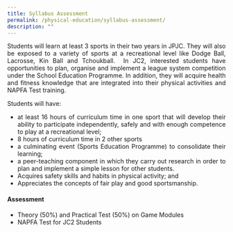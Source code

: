 ```yaml
---
title: Syllabus Assessment
permalink: /physical-education/syllabus-assessment/
description: ""
---
```


<div align=justify>
<p>
Students will learn at least 3 sports in their two years in JPJC. They will also be exposed to a variety of sports at a recreational level like Dodge Ball, Lacrosse, Kin Ball and Tchoukball.  In JC2, interested students have opportunities to plan, organise and implement a league system competition under the School Education Programme. In addition, they will acquire health and fitness knowledge that are integrated into their physical activities and NAPFA Test training.
</p>

<p>Students will have:</p>
<ul>
	<li>at least 16 hours of curriculum time in one sport that will develop their ability to participate independently, safely and with enough competence to play at a recreational level;</li>
	<li>8 hours of curriculum time in 2 other sports</li>
	<li>a culminating event (Sports Education Programme) to consolidate their learning;</li>
	<li>a peer-teaching component in which they carry out research in order to plan and implement a simple lesson for other students.</li>
	<li>Acquires safety skills and habits in physical activity; and</li>
	<li>Appreciates the concepts of fair play and good sportsmanship.</li></ul>

<h4><strong>Assessment</strong></h4>
<ul>
	<li>Theory (50%) and Practical Test (50%) on Game Modules</li>
	<li>NAPFA Test for JC2 Students</li></ul>